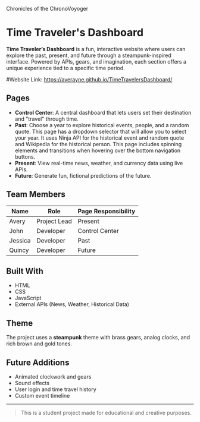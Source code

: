 Chronicles of the ChronoVoyoger

# Time Traveler's Dashboard

**Time Traveler’s Dashboard** is a fun, interactive website where users can explore the past, present, and future through a steampunk-inspired interface. Powered by APIs, gears, and imagination, each section offers a unique experience tied to a specific time period.

#Website Link: https://averayne.github.io/TimeTravelersDashboard/

## Pages

- **Control Center**: A central dashboard that lets users set their destination and "travel" through time.
- **Past**: Choose a year to explore historical events, people, and a random quote. This page has a dropdown selector that will allow you to select your year. It uses Ninja API for the historical event and random quote and Wikipedia for the historical person. This page includes spinning elements and transitions when hovering over the bottom navigation buttons. 
- **Present**: View real-time news, weather, and currency data using live APIs.
- **Future**: Generate fun, fictional predictions of the future.

## Team Members

| Name            | Role                 | Page Responsibility  |
|-----------------|----------------------|-----------------------|
| Avery           | Project Lead         | Present               |
| John            | Developer            | Control Center        |
| Jessica         | Developer            | Past                  |
| Quincy          | Developer            | Future                |

## Built With

- HTML  
- CSS  
- JavaScript  
- External APIs (News, Weather, Historical Data)

## Theme

The project uses a **steampunk** theme with brass gears, analog clocks, and rich brown and gold tones.

## Future Additions

- Animated clockwork and gears
- Sound effects
- User login and time travel history
- Custom event timeline

---

> This is a student project made for educational and creative purposes.
